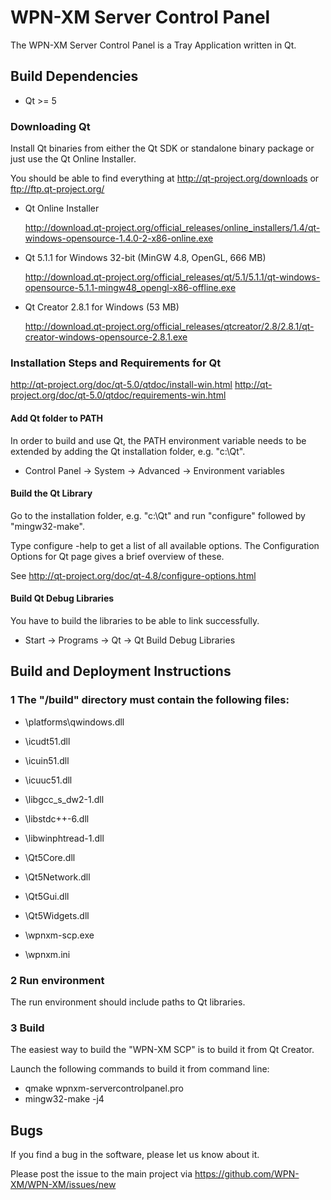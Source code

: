 WPN-XM Server Control Panel
===========================

The WPN-XM Server Control Panel is a Tray Application written in Qt.

## Build Dependencies

* Qt >= 5

### Downloading Qt

Install Qt binaries from either the Qt SDK or standalone binary package or just use the Qt Online Installer.

You should be able to find everything at http://qt-project.org/downloads or ftp://ftp.qt-project.org/

* Qt Online Installer

  http://download.qt-project.org/official_releases/online_installers/1.4/qt-windows-opensource-1.4.0-2-x86-online.exe

* Qt 5.1.1 for Windows 32-bit (MinGW 4.8, OpenGL, 666 MB)

  http://download.qt-project.org/official_releases/qt/5.1/5.1.1/qt-windows-opensource-5.1.1-mingw48_opengl-x86-offline.exe
  
* Qt Creator 2.8.1 for Windows (53 MB)

  http://download.qt-project.org/official_releases/qtcreator/2.8/2.8.1/qt-creator-windows-opensource-2.8.1.exe

### Installation Steps and Requirements for Qt

  http://qt-project.org/doc/qt-5.0/qtdoc/install-win.html
  http://qt-project.org/doc/qt-5.0/qtdoc/requirements-win.html

#### Add Qt folder to PATH

In order to build and use Qt, the PATH environment variable needs to be extended
by adding the Qt installation folder, e.g. "c:\Qt".

* Control Panel -> System -> Advanced -> Environment variables

#### Build the Qt Library

Go to the installation folder, e.g. "c:\Qt" and run "configure" followed by "mingw32-make".

Type configure -help to get a list of all available options.
The Configuration Options for Qt page gives a brief overview of these.

See http://qt-project.org/doc/qt-4.8/configure-options.html

#### Build Qt Debug Libraries

You have to build the libraries to be able to link successfully.

* Start -> Programs -> Qt -> Qt Build Debug Libraries

## Build and Deployment Instructions

### 1 The "/build" directory must contain the following files:

* \platforms\qwindows.dll
* \icudt51.dll
* \icuin51.dll
* \icuuc51.dll
* \libgcc_s_dw2-1.dll
* \libstdc++-6.dll
* \libwinphtread-1.dll
* \Qt5Core.dll
* \Qt5Network.dll
* \Qt5Gui.dll
* \Qt5Widgets.dll
* \wpnxm-scp.exe

* \wpnxm.ini

### 2 Run environment

The run environment should include paths to Qt libraries.

### 3 Build

The easiest way to build the "WPN-XM SCP" is to build it from Qt Creator.

Launch the following commands to build it from command line:
* qmake wpnxm-servercontrolpanel.pro
* mingw32-make -j4

## Bugs

If you find a bug in the software, please let us know about it.

Please post the issue to the main project via https://github.com/WPN-XM/WPN-XM/issues/new
